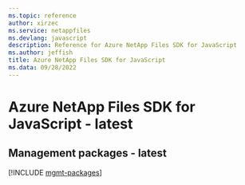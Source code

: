 ```yaml
---
ms.topic: reference
author: xirzec
ms.service: netappfiles
ms.devlang: javascript
description: Reference for Azure NetApp Files SDK for JavaScript
ms.author: jeffish
title: Azure NetApp Files SDK for JavaScript
ms.data: 09/28/2022
---
```

# Azure NetApp Files SDK for JavaScript - latest

## Management packages - latest
[!INCLUDE [mgmt-packages](netapp-files-mgmt-index.md)]